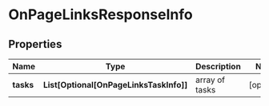 # OnPageLinksResponseInfo


## Properties

| Name | Type | Description | Notes |
|------------ | ------------- | ------------- | -------------|
**tasks** | **List[Optional[OnPageLinksTaskInfo]]** | array of tasks |[optional]|